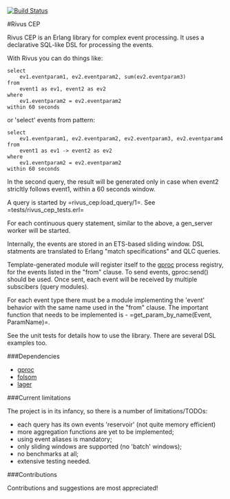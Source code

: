 [![Build Status](https://travis-ci.org/vascokk/rivus_cep.png)](https://travis-ci.org/vascokk/rivus_cep)

#Rivus CEP

Rivus CEP is an Erlang library for complex event processing. It uses a declarative SQL-like DSL for processing the events.

With Rivus you can do things like:

```
select 
    ev1.eventparam1, ev2.eventparam2, sum(ev2.eventparam3) 
from 
    event1 as ev1, event2 as ev2
where 
    ev1.eventparam2 = ev2.eventparam2
within 60 seconds
```

or 'select' events from pattern:

```
select 
    ev1.eventparam1, ev2.eventparam2, ev2.eventparam3, ev2.eventparam4
from 
    event1 as ev1 -> event2 as ev2
where
    ev1.eventparam2 = ev2.eventparam2
within 60 seconds
```

In the second query, the result will be generated only in case when event2 stricltly follows event1, within a 60 seconds window.

A query is started by =rivus_cep:load_query/1=. See =tests/rivus_cep_tests.erl=

For each continuous query statement, similar to the above, a gen\_server worker will be started. 

Internally, the events are stored in an ETS-based sliding window. DSL statments are translated to Erlang "match specifications" and QLC queries.

Template-generated module will register itself to the  [gproc](https://github.com/uwiger/gproc) process registry, for the events listed in the "from" clause. To send events, gproc:send() should be used. Once sent, each event will be received by multiple subscibers (query modules).

For each event type there must be a module implementing the 'event' behavior with the same name used in the "from" clause. The important function that needs to be implemented is - =get_param_by_name(Event, ParamName)=.

See the unit tests for details how to use the library. There are several DSL examples too.

###Dependencies

- [gproc](https://github.com/uwiger/gproc)
- [folsom](https://github.com/boundary/folsom)
- [lager](https://github.com/basho/lager)

###Current limitations

The project is in its infancy, so there is a number of limitations/TODOs:

- each query has its own events 'reservoir' (not quite memory efficient)
- more aggregation functions are yet to be implemented;
- using event aliases is mandatory;
- only sliding windows are supported (no 'batch' windows);
- no benchmarks at all;
- extensive testing needed.

###Contributions

Contributions and suggestions are most appreciated!
